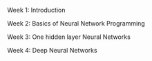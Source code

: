 Week 1: Introduction

Week 2: Basics of Neural Network Programming

Week 3: One hidden layer Neural Networks

Week 4: Deep Neural Networks